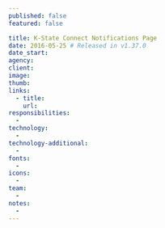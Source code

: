 ```yaml
---
published: false
featured: false

title: K-State Connect Notifications Page
date: 2016-05-25 # Released in v1.37.0
date_start:
agency:
client:
image:
thumb:
links:
  - title:
    url:
responsibilities:
  -
technology:
  -
technology-additional:
  -
fonts:
  -
icons:
  -
team:
  -
notes:
  -
---
```

